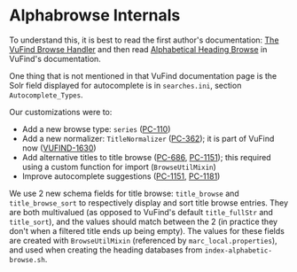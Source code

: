 # Alphabrowse Internals

To understand this, it is best to read the first author's documentation:
[The VuFind Browse Handler](https://teaspoon-consulting.com/articles/vufind-browse-handler.html)
and then read [Alphabetical Heading Browse](https://vufind.org/wiki/indexing:alphabetical_heading_browse)
in VuFind's documentation.

One thing that is not mentioned in that VuFind documentation page is the
Solr field displayed for autocomplete is in `searches.ini`, section
`Autocomplete_Types`.

Our customizations were to:

* Add a new browse type: `series` ([PC-110](https://msulib.atlassian.net/browse/PC-110))
* Add a new normalizer: `TitleNormalizer` ([PC-362](https://msulib.atlassian.net/browse/PC-362));
  it is part of VuFind now ([VUFIND-1630](https://openlibraryfoundation.atlassian.net/browse/VUFIND-1630))
* Add alternative titles to title browse ([PC-686](https://msulib.atlassian.net/browse/PC-686),
  [PC-1151](https://msulib.atlassian.net/browse/PC-1151)); this required
  using a custom function for import (`BrowseUtilMixin`)
* Improve autocomplete suggestions ([PC-1151](https://msulib.atlassian.net/browse/PC-1151),
  [PC-1181](https://msulib.atlassian.net/browse/PC-1151))

We use 2 new schema fields for title browse: `title_browse` and
`title_browse_sort` to respectively display and sort title browse
entries. They are both multivalued (as opposed to VuFind's default
`title_fullStr` and `title_sort`), and the values should match
between the 2 (in practice they don't when a filtered title ends
up being empty). The values for these fields are created with
`BrowseUtilMixin` (referenced by `marc_local.properties`), and
used when creating the heading databases from `index-alphabetic-browse.sh`.
